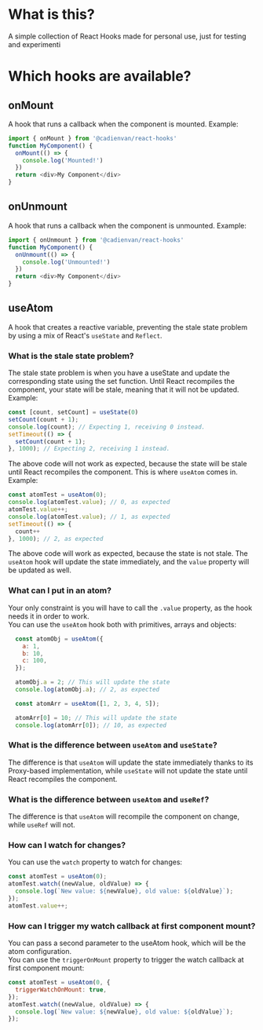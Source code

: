# What is this?
A simple collection of React Hooks made for personal use, just for testing and experimenti

# Which hooks are available?
## onMount
A hook that runs a callback when the component is mounted.
Example:
```js
import { onMount } from '@cadienvan/react-hooks'
function MyComponent() {
  onMount(() => {
    console.log('Mounted!')
  })
  return <div>My Component</div>
}
```

## onUnmount
A hook that runs a callback when the component is unmounted.
Example:
```js
import { onUnmount } from '@cadienvan/react-hooks'
function MyComponent() {
  onUnmount(() => {
    console.log('Unmounted!')
  })
  return <div>My Component</div>
}
```

## useAtom
A hook that creates a reactive variable, preventing the stale state problem by using a mix of React's `useState` and `Reflect`.

### What is the stale state problem?
The stale state problem is when you have a useState and update the corresponding state using the set function. Until React recompiles the component, your state will be stale, meaning that it will not be updated.
Example:
```js
const [count, setCount] = useState(0)
setCount(count + 1);
console.log(count); // Expecting 1, receiving 0 instead.
setTimeout(() => {
  setCount(count + 1);
}, 1000); // Expecting 2, receiving 1 instead.
```
The above code will not work as expected, because the state will be stale until React recompiles the component. This is where `useAtom` comes in.
Example:
```js
const atomTest = useAtom(0);
console.log(atomTest.value); // 0, as expected
atomTest.value++;
console.log(atomTest.value); // 1, as expected
setTimeout(() => {
  count++
}, 1000); // 2, as expected
```
The above code will work as expected, because the state is not stale. The `useAtom` hook will update the state immediately, and the `value` property will be updated as well.  

### What can I put in an atom?
Your only constraint is you will have to call the `.value` property, as the hook needs it in order to work.  
You can use the `useAtom` hook both with primitives, arrays and objects:
```js
  const atomObj = useAtom({
    a: 1,
    b: 10,
    c: 100,
  });

  atomObj.a = 2; // This will update the state
  console.log(atomObj.a); // 2, as expected

  const atomArr = useAtom([1, 2, 3, 4, 5]);

  atomArr[0] = 10; // This will update the state
  console.log(atomArr[0]); // 10, as expected
```

### What is the difference between `useAtom` and `useState`?
The difference is that `useAtom` will update the state immediately thanks to its Proxy-based implementation, while `useState` will not update the state until React recompiles the component.

### What is the difference between `useAtom` and `useRef`?
The difference is that `useAtom` will recompile the component on change, while `useRef` will not.

### How can I watch for changes?
You can use the `watch` property to watch for changes:
```js
const atomTest = useAtom(0);
atomTest.watch((newValue, oldValue) => {
  console.log(`New value: ${newValue}, old value: ${oldValue}`);
});
atomTest.value++;
```

### How can I trigger my watch callback at first component mount?
You can pass a second parameter to the useAtom hook, which will be the atom configuration.  
You can use the `triggerOnMount` property to trigger the watch callback at first component mount:
```js
const atomTest = useAtom(0, {
  triggerWatchOnMount: true,
});
atomTest.watch((newValue, oldValue) => {
  console.log(`New value: ${newValue}, old value: ${oldValue}`);
});
```